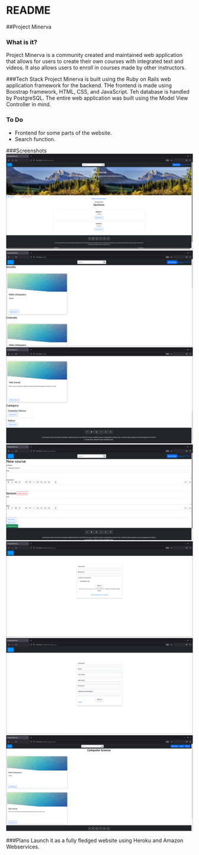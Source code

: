 # README

##Project Minerva

### What is it?
Project Minerva is a community created and maintained web application 
that allows for users to create their own courses with integrated text and videos. 
It also allows users to enroll in courses made by other instructors. 

###Tech Stack
Project Minerva is built using the Ruby on Rails web application framework for the backend. 
THe frontend is made using Boostrap framework, HTML, CSS, and JavaScript. Teh database is handled
by PostgreSQL. The entire web application was built using the Model View Controller in mind. 


### To Do
- Frontend for some parts of the website. 
- Search function.

###Screenshots 
![alt text](https://github.com/Dhivas-Sugumar/Project-Minerva/blob/main/Readme/Screenshot%20from%202022-02-03%2022-18-20.png?raw=true)
![alt text](https://github.com/Dhivas-Sugumar/Project-Minerva/blob/main/Readme/Screenshot%20from%202022-02-03%2022-19-01.png?raw=true )
![alt text](https://github.com/Dhivas-Sugumar/Project-Minerva/blob/main/Readme/Screenshot%20from%202022-02-03%2022-19-12.png?raw=true )
![alt text](https://github.com/Dhivas-Sugumar/Project-Minerva/blob/main/Readme/Screenshot%20from%202022-02-03%2022-19-23.png?raw=true )
![alt text](https://github.com/Dhivas-Sugumar/Project-Minerva/blob/main/Readme/Screenshot%20from%202022-02-03%2022-20-30.png?raw=true )
![alt text](https://github.com/Dhivas-Sugumar/Project-Minerva/blob/main/Readme/Screenshot%20from%202022-02-03%2022-20-54.png?raw=true )
![alt text](https://github.com/Dhivas-Sugumar/Project-Minerva/blob/main/Readme/Screenshot%20from%202022-02-03%2022-21-16.png?raw=true )

###Plans 
Launch it as a fully fledged website using Heroku and Amazon Webservices. 
